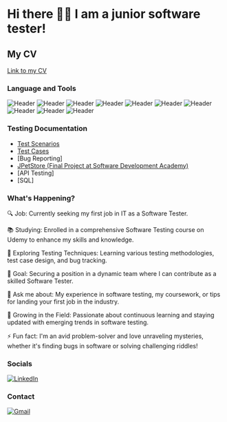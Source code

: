 # Hi there 👩‍💻 I am a junior software tester!
## My CV
[Link to my CV](https://drive.google.com/file/d/1ETZtGm4714sEI5NPSsw-5JPyeKBlOspc/view?usp=sharing)

### Language and Tools
![Header](https://img.shields.io/badge/HTML-090909?style=for-the-badge&logo=html5&logoColor=#e34c26)
![Header](https://img.shields.io/badge/CSS-090909?style=for-the-badge&logo=css3&logoColor=1E90FF)
![Header](https://img.shields.io/badge/Python-090909?style=for-the-badge&logo=python&logoColor=4584b6)
![Header](https://img.shields.io/badge/SeleniumIDE-090909?style=for-the-badge&logo=selenium&logoColor=71b556)
![Header](https://img.shields.io/badge/MySQL-090909?style=for-the-badge&logo=mysql&logoColor=#00758F)
![Header](https://img.shields.io/badge/Postman-090909?style=for-the-badge&logo=postman&logoColor=f76935)
![Header](https://img.shields.io/badge/Jira-090909?style=for-the-badge&logo=jira&logoColor=136be1)
![Header](https://img.shields.io/badge/TestRail-090909?style=for-the-badge&logo=&logoColor=71b556)
![Header](https://img.shields.io/badge/IntelliJIDEA-090909?style=for-the-badge&logo=intellijidea&logoColor=white)
![Header](https://img.shields.io/badge/VisualStudioCode-090909?style=for-the-badge&logo=visualstudiocode&logoColor=0078d7)


### Testing Documentation
- [Test Scenarios](https://github.com/yeldanasadykova/test-scenarios)
- [Test Cases](https://github.com/yeldanasadykova/test-cases)
- [Bug Reporting]
- [JPetStore (Final Project at Software Development Academy)](https://docs.google.com/spreadsheets/d/1-HZqr2yoFi0uqMphvWWp1o5bQ1gHj3te/edit?usp=sharing&ouid=103125920830051510741&rtpof=true&sd=true)
- [API Testing]
- [SQL]

### What's Happening?

🔍 Job: Currently seeking my first job in IT as a Software Tester.

📚 Studying: Enrolled in a comprehensive Software Testing course on Udemy to enhance my skills and knowledge.

🔎 Exploring Testing Techniques: Learning various testing methodologies, test case design, and bug tracking.

🌟 Goal: Securing a position in a dynamic team where I can contribute as a skilled Software Tester.

💬 Ask me about: My experience in software testing, my coursework, or tips for landing your first job in the industry.

🌱 Growing in the Field: Passionate about continuous learning and staying updated with emerging trends in software testing.

⚡ Fun fact: I'm an avid problem-solver and love unraveling mysteries, whether it's finding bugs in software or solving challenging riddles!


### Socials
[![LinkedIn](https://img.shields.io/badge/LinkedIn-0077B5?style=for-the-badge&logo=linkedin&logoColor=white)](https://www.linkedin.com/in/yeldana-sadykova/)

### Contact
[![Gmail](https://img.shields.io/badge/Gmail-D14836?style=for-the-badge&logo=gmail&logoColor=white)](mailto:yeldana.sadykova@gmail.com)
